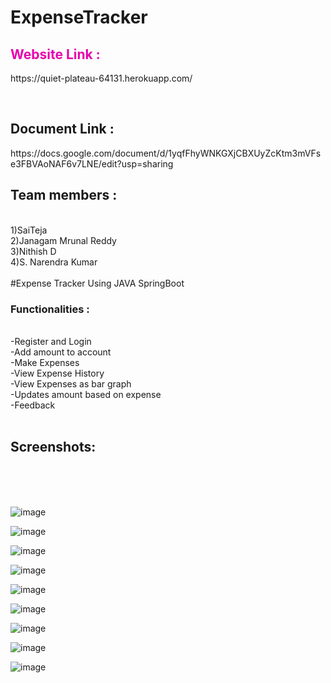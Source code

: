 # ExpenseTracker


<h2 style="color:#e600ac;">Website Link : </h2> <p>https://quiet-plateau-64131.herokuapp.com/ </p><br>
<h2>Document Link : </h2> <p>https://docs.google.com/document/d/1yqfFhyWNKGXjCBXUyZcKtm3mVFse3FBVAoNAF6v7LNE/edit?usp=sharing </p>
<h2>Team members :</h2><br>
1)SaiTeja<br>
2)Janagam Mrunal Reddy<br>
3)Nithish D<br>
4)S. Narendra Kumar<br>
<br>
#Expense Tracker Using JAVA SpringBoot 

<h3>Functionalities :</h3><br>
-Register and Login<br>
-Add amount to account <br>
-Make Expenses<br>
-View Expense History<br>
-View Expenses as bar graph <br>
-Updates amount based on expense<br>
-Feedback
<br>
<br>
<h2>Screenshots:</h2><br><br>
<br>

![image](https://user-images.githubusercontent.com/48819675/127738719-f409f861-93f3-4bce-92cd-ebe6cd2023f2.png)

![image](https://user-images.githubusercontent.com/48819675/127738731-55569f0a-e85e-4965-bac2-dedc200565ab.png)

![image](https://user-images.githubusercontent.com/48819675/127738735-c9eff612-d11a-4979-9399-eabb89345e79.png)

![image](https://user-images.githubusercontent.com/48819675/127738750-4de1b8cd-6eb2-4158-ae3e-f3f106b8a61e.png)

![image](https://user-images.githubusercontent.com/48819675/127738757-fbef566b-5b79-4f0f-9155-9674545b81e0.png)

![image](https://user-images.githubusercontent.com/48819675/128236617-9e9b1192-2b03-482f-8ed6-9256fadf0d4b.png)

![image](https://user-images.githubusercontent.com/48819675/127738772-741d50b6-605c-4878-9134-c3d2f4f58d18.png)

![image](https://user-images.githubusercontent.com/48819675/127738779-3c43ba53-1db1-448e-b70e-4c4ef5de81ac.png)

![image](https://user-images.githubusercontent.com/48819675/128236675-cd960529-67ae-4f91-84df-c462f11c471d.png)
